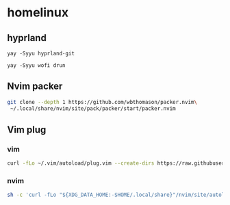 # homelinux

 ## hyprland

 ```
yay -Syyu hyprland-git
```

```
yay -Syyu wofi drun
```

## Nvim packer
```bash
git clone --depth 1 https://github.com/wbthomason/packer.nvim\
 ~/.local/share/nvim/site/pack/packer/start/packer.nvim
```
## Vim plug 

### vim
```bash
curl -fLo ~/.vim/autoload/plug.vim --create-dirs https://raw.githubusercontent.com/junegunn/vim-plug/master/plug.vim
```

### nvim
```bash
sh -c 'curl -fLo "${XDG_DATA_HOME:-$HOME/.local/share}"/nvim/site/autoload/plug.vim --create-dirs   https://raw.githubusercontent.com/junegunn/vim-plug/master/plug.vim'
```
